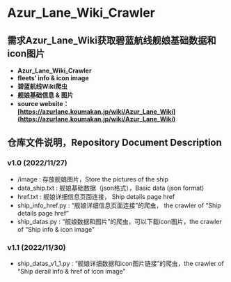 # Azur_Lane_Wiki_Crawler

## 需求**Azur_Lane_Wiki获取碧蓝航线舰娘基础数据和icon图片**

- **Azur_Lane_Wiki_Crawler**
- **fleets’ info & icon image**
- **碧蓝航线Wiki爬虫**
- **舰娘基础信息 & 图片**
- **source website：[https://azurlane.koumakan.jp/wiki/Azur_Lane_Wiki](https://azurlane.koumakan.jp/wiki/Azur_Lane_Wiki)**

## 仓库文件说明，Repository Document Description

### v1.0 (2022/11/27)

- /image : 存放舰娘图片，Store the pictures of the ship
- data_ship.txt : 舰娘基础数据（json格式），Basic data (json format)
- href.txt : 舰娘详细信息页面连接， Ship details page href
- ship_info_href.py : “舰娘详细信息页面连接”的爬虫， the crawler of “Ship details page href”
- ship_datas.py : “舰娘数据和图片”的爬虫，可以下载icon图片，the crawler of “Ship info & icon image”

### v1.1 (2022/11/30)

- ship_datas_v1_1.py : “舰娘详细数据和icon图片链接”的爬虫，the crawler of “Ship derail info & href of icon image”


